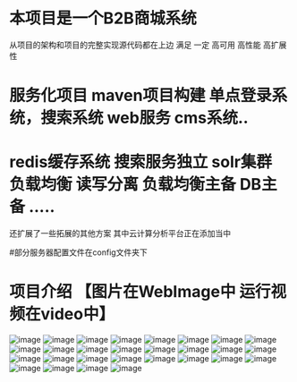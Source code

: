 # 本项目是一个B2B商城系统
从项目的架构和项目的完整实现源代码都在上边 满足 一定 高可用 高性能 高扩展性 

# 服务化项目 maven项目构建 单点登录系统，搜索系统 web服务 cms系统.. 
# redis缓存系统 搜索服务独立 solr集群 负载均衡 读写分离 负载均衡主备 DB主备 .....

还扩展了一些拓展的其他方案 其中云计算分析平台正在添加当中 

#部分服务器配置文件在config文件夹下

# 项目介绍 【图片在WebImage中 运行视频在video中】

![image](https://github.com/kobehaha/b2bBussiness/blob/master/webImage/01.png)
![image](https://github.com/kobehaha/b2bBussiness/blob/master/webImage/02.png)
![image](https://github.com/kobehaha/b2bBussiness/blob/master/webImage/03.png)
![image](https://github.com/kobehaha/b2bBussiness/blob/master/webImage/05.png)
![image](https://github.com/kobehaha/b2bBussiness/blob/master/webImage/06.png)
![image](https://github.com/kobehaha/b2bBussiness/blob/master/webImage/07.png)
![image](https://github.com/kobehaha/b2bBussiness/blob/master/webImage/08.png)
![image](https://github.com/kobehaha/b2bBussiness/blob/master/webImage/09.png)
![image](https://github.com/kobehaha/b2bBussiness/blob/master/webImage/10.png)
![image](https://github.com/kobehaha/b2bBussiness/blob/master/webImage/11.png)
![image](https://github.com/kobehaha/b2bBussiness/blob/master/webImage/12.png)
![image](https://github.com/kobehaha/b2bBussiness/blob/master/webImage/13.png)
![image](https://github.com/kobehaha/b2bBussiness/blob/master/webImage/14.png)
![image](https://github.com/kobehaha/b2bBussiness/blob/master/webImage/15.png)
![image](https://github.com/kobehaha/b2bBussiness/blob/master/webImage/16.png)
![image](https://github.com/kobehaha/b2bBussiness/blob/master/webImage/17.png)
![image](https://github.com/kobehaha/b2bBussiness/blob/master/webImage/18.png)
![image](https://github.com/kobehaha/b2bBussiness/blob/master/webImage/19.png)
![image](https://github.com/kobehaha/b2bBussiness/blob/master/webImage/20.png)
![image](https://github.com/kobehaha/b2bBussiness/blob/master/webImage/21.png)
![image](https://github.com/kobehaha/b2bBussiness/blob/master/webImage/22.png)
![image](https://github.com/kobehaha/b2bBussiness/blob/master/webImage/23.png)
![image](https://github.com/kobehaha/b2bBussiness/blob/master/webImage/24.png)
![image](https://github.com/kobehaha/b2bBussiness/blob/master/webImage/25.png)
![image](https://github.com/kobehaha/b2bBussiness/blob/master/webImage/26.png)
![image](https://github.com/kobehaha/b2bBussiness/blob/master/webImage/27.png)
![image](https://github.com/kobehaha/b2bBussiness/blob/master/webImage/28.png)
![image](https://github.com/kobehaha/b2bBussiness/blob/master/webImage/29.png)

